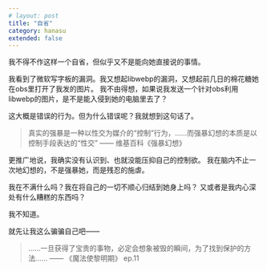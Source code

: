 ```yaml
---
# layout: post
title: "自省"
category: hanasu
extended: false
---
```


我不得不作这样一个自省，但似乎又不是能向她直接说的事情。

我看到了微软写字板的漏洞。我又想起libwebp的漏洞，又想起前几日的棉花糖她在obs里打开了我发的图片。
我不由得想，如果说我发送一个针对obs利用libwebp的图片，是不是能入侵到她的电脑里去了？

这大概是错误的行为。但为什么错误呢？我就想到这句话了。

> 真实的强暴是一种以性交为媒介的“控制”行为，……而强暴幻想的本质是以控制手段表达的“性交”
—— 维基百科《强暴幻想》

更推广地说，我确实没有认识到、也就没能压抑自己的控制欲。
我在脑内不止一次地幻想的，不是强暴她，而是残忍的施虐。

我在不满什么吗？我在将自己的一切不顺心归结到她身上吗？
又或者是我内心深处有什么糟糕的东西吗？

我不知道。

就先让我这么骗骗自己吧——

> ……一旦获得了宝贵的事物，必定会想象被毁的瞬间，为了找到保护的方法……
—— 《魔法使黎明期》 ep.11
